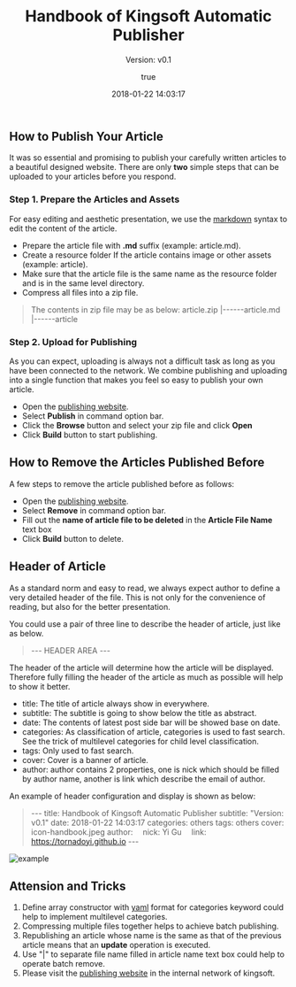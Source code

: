 ﻿---
title: Handbook of Kingsoft Automatic Publisher
subtitle: "Version: v0.1"
date: 2018-01-22 14:03:17
categories: others
tags: others
cover: 	icon-handbook.jpeg
author:
	nick: Yi Gu
	link: https://tornadoyi.github.io
---
 
## How to Publish Your Article  
It was so essential and promising to publish your carefully written articles to a beautiful designed website. There are only **two** simple steps that can be uploaded to your articles before you respond.

### Step 1. Prepare the Articles and Assets
For easy editing and aesthetic presentation, we use the [markdown](https://en.wikipedia.org/wiki/Markdown) syntax to edit the content of the article. 
- Prepare the article file with **.md** suffix (example: article.md).
- Create a resource folder If the article contains image or other assets (example: article).
- Make sure that the article file is the same name as the resource folder and is in the same level directory.
- Compress all files into a zip file.
>The contents in zip file may be as below:
> article.zip
> |------article.md
> |------article


### Step 2. Upload for Publishing
As you can expect, uploading is always not a difficult task as long as you have been connected to the network.  We combine publishing and uploading into a single function that makes you feel so easy to publish your own article.
- Open the [publishing website](http://ci.fatherai.kingsoft.cn/job/Article-Publisher/build?).
- Select **Publish** in command option bar.
- Click the **Browse** button and select your zip file and click **Open**
- Click **Build** button to start publishing.


## How to Remove the Articles Published Before
A few steps to remove the article published before as follows:
- Open the [publishing website](http://ci.fatherai.kingsoft.cn/job/Article-Publisher/build?).
- Select **Remove** in command option bar.
- Fill out the **name of article file to be deleted** in the **Article File Name** text box
- Click **Build** button to delete.


## Header of Article
As a standard norm and easy to read, we always expect author to define a very detailed header of the file. This is not only for the convenience of reading, but also for the better presentation.

You could use a pair of three line to describe the header of article, just like as below.
>\---
> HEADER AREA
>\---

The header of the article will determine how the article will be displayed. Therefore fully filling the header of the article as much as possible will help to show it better.

- title: The title of article always show in everywhere.
- subtitle: The subtitle is going to show below the title as abstract.
- date: The contents of latest post side bar will be showed base on date.
- categories: As classification of article, categories is used to fast search. See the trick of multilevel categories for child level classification.
- tags: Only used to fast search.
- cover: Cover is a banner of article.
- author:  author contains 2 properties, one is nick which should be filled by author name, another is link which describe the email of author.

An example of header configuration and display is shown as below:
> \---
> title: Handbook of Kingsoft Automatic Publisher
> subtitle: "Version: v0.1"
> date: 2018-01-22 14:03:17
> categories: others
> tags: others
> cover: icon-handbook.jpeg
> author:
> &emsp;nick: Yi Gu
> &emsp;link: https://tornadoyi.github.io
> \---

![example](example.png)



## Attension and Tricks
1. Define array constructor with [yaml](http://yaml.org) format for categories keyword could help to implement multilevel categories.
2. Compressing multiple files together helps to achieve batch publishing.
3. Republishing an article whose name is the same as that of the previous article means that an **update** operation is executed.
4. Use "|" to separate file name filled in article name text box could help to operate batch remove.
5. Please visit the [publishing website](http://ci.fatherai.kingsoft.cn/job/Article-Publisher/build?) in the internal network of kingsoft.
